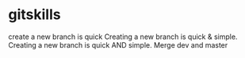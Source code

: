 # gitskills

create a new branch is quick
Creating a new branch is quick & simple.
Creating a new branch is quick AND simple.
Merge dev and master

